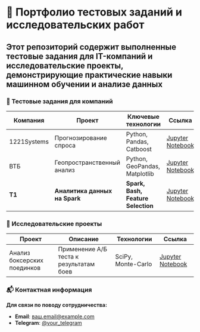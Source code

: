 # 📂 Портфолио тестовых заданий и исследовательских работ

Этот репозиторий содержит выполненные тестовые задания для IT-компаний и исследовательские проекты, демонстрирующие практические навыки машинном обучении и анализе данных
---

### 💼 Тестовые задания для компаний
| Компания       | Проект                          | Ключевые технологии           | Ссылка |
|----------------|---------------------------------|-------------------------------|--------|
| 1221Systems    | Прогнозирование спроса          | Python, Pandas, Catboost      | [Jupyter Notebook](1221Systems%20Прогноз%20спроса.ipynb) |
| ВТБ            | Геопространственный анализ      | Python, GeoPandas, Matplotlib | [Jupyter Notebook](VTB%20Геоаналитика.ipynb) |
| **T1**         | **Аналитика данных на Spark**   | **Spark, Bash, Feature Selection** | [Jupyter Notebook](T1.SPARK,BASH,ML.ipynb) |

### 🔬 Исследовательские проекты
| Проект                          | Описание                                     | Технологии                     | Ссылка |
|---------------------------------|----------------------------------------------|--------------------------------|--------|
| Анализ боксерских поединков     | Применение А/Б теста к результатам боев      | SciPy, Monte-Carlo             | [Jupyter Notebook](АБ-тест.Бокс.Beterbiev%20-%20Bivol.ipynb) |

### 📬 Контактная информация
**Для связи по поводу сотрудничества:**
- **Email**: [ваш.email@example.com](mailto:batutinds@yandex.ru)
- **Telegram**: [@your_telegram](https://t.me/@Andrigeto)
